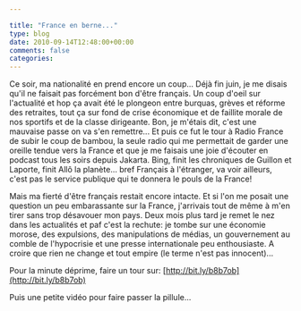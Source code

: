 ```yaml
---

title: "France en berne..."
type: blog
date: 2010-09-14T12:48:00+00:00
comments: false
categories: 
---
```


Ce soir, ma nationalité en prend encore un coup... Déjà fin juin, je me disais qu'il ne faisait pas forcément bon d'être français. Un coup d'oeil sur l'actualité et hop ça avait été le plongeon entre burquas, grèves et réforme des retraites, tout ça sur fond de crise économique et de faillite morale de nos sportifs et de la classe dirigeante. Bon, je m'étais dit, c'est une mauvaise passe on va s'en remettre... Et puis ce fut le tour à Radio France de subir le coup de bambou, la seule radio qui me permettait de garder une oreille tendue vers la France et que je me faisais une joie d'écouter en podcast tous les soirs depuis Jakarta. Bing, finit les chroniques de Guillon et Laporte, finit Allô la planète... bref Français à l'étranger, va voir ailleurs, c'est pas le service publique qui te donnera le pouls de la France!

 Mais ma fierté d'être français restait encore intacte. Et si l'on me posait une question un peu embarassante sur la France, j'arrivais tout de même à m'en tirer sans trop désavouer mon pays. Deux mois plus tard je remet le nez dans les actualités et paf c'est la rechute: je tombe sur une économie morose, des expulsions, des manipulations de médias, un gouvernement au comble de l'hypocrisie et une presse internationale peu enthousiaste. A croire que rien ne change et tout empire (le terme n'est pas innocent)...

 Pour la minute déprime, faire un tour sur: [http://bit.ly/b8b7ob](http://bit.ly/b8b7ob)
 
 Puis une petite vidéo pour faire passer la pillule...


